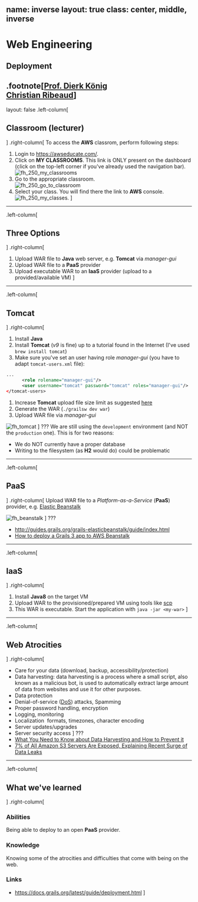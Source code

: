 name: inverse
layout: true
class: center, middle, inverse
---
# Web Engineering
## Deployment

.footnote[<a href="mailto:dierk.koenig@fhnw.ch">Prof. Dierk König</a><br /><a href="mailto:christian.ribeaud@fhnw.ch">Christian Ribeaud</a>]
---
layout: false
.left-column[
  ## Classroom (lecturer)
]
.right-column[
To access the **AWS** classrom, perform following steps:
1. Login to https://awseducate.com/.
1. Click on **MY CLASSROOMS**. This link is ONLY present on the dashboard (click on the top-left corner if you've already used the navigation bar).<br />![fh_250_my_classrooms](my_classrooms.png "My Classrooms")
1. Go to the appropriate classroom.<br />![fh_250_go_to_classroom](go_to_classroom.png "Go To Classroom")
1. Select your class. You will find there the link to **AWS** console.<br />![fh_250_my_classes](my_classes.png "My Classes").
]
---
.left-column[
  ## Three Options
]
.right-column[
1. Upload WAR file to **Java** web server, e.g. **Tomcat** via _manager-gui_
1. Upload WAR file to a **PaaS** provider
1. Upload executable WAR to an **IaaS** provider (upload to a provided/available VM)
]
---
.left-column[
  ## Tomcat
]
.right-column[
1. Install **Java**
1. Install **Tomcat** (_v9_ is fine) up to a tutorial found in the Internet (I've used `brew install tomcat`)
1. Make sure you've set an user having role _manager-gui_ (you have to adapt `tomcat-users.xml` file):
```xml
...
      <role rolename="manager-gui"/>
      <user username="tomcat" password="tomcat" roles="manager-gui"/>
</tomcat-users>
```
1. Increase **Tomcat** upload file size limit as suggested [here](https://tecadmin.net/increase-tomcat-upload-file-size-limit/)
1. Generate the WAR (`./grailsw dev war`)
1. Upload WAR file via _manager-gui_

![fh_tomcat](tomcat.png "Tomcat")
]
???
We are still using the `development` environment (and NOT the `production` one). This is for two reasons:
- We do NOT currently have a proper database
- Writing to the filesystem (as **H2** would do) could be problematic
---
.left-column[
  ## PaaS
]
.right-column[
Upload WAR file to a _Platform-as-a-Service_ (**PaaS**) provider, e.g. [Elastic Beanstalk](https://aws.amazon.com/elasticbeanstalk/)

![fh_beanstalk](beanstalk.png "Elastic Beanstalk")
]
???
- http://guides.grails.org/grails-elasticbeanstalk/guide/index.html
- [How to deploy a Grails 3 app to AWS Beanstalk](https://medium.com/agorapulse-stories/how-to-deploy-grails-3-app-to-aws-elastic-beanstalk-with-gradle-and-travis-318d084c0f7d)
---
.left-column[
  ## IaaS
]
.right-column[
1. Install **Java8** on the target VM
1. Upload WAR to the provisioned/prepared VM using tools like [scp](https://en.wikipedia.org/wiki/Secure_copy)
1. This WAR is executable. Start the application with `java -jar <my-war>`
]
---
.left-column[
  ## Web Atrocities
]
.right-column[
- Care for your data (download, backup, accessibility/protection)
- Data harvesting: data harvesting is a process where a small script, also known as a malicious bot, is used to automatically extract large amount of data from websites and use it for other purposes.
- Data protection
- Denial-of-service ([DoS](https://en.wikipedia.org/wiki/Denial-of-service_attack)) attacks, Spamming
- Proper password handling, encryption
- Logging, monitoring
- Localization  formats, timezones, character encoding
- Server updates/upgrades
- Server security access
]
???
- [What You Need to Know about Data Harvesting and How to Prevent it](https://blog.caspio.com/what-you-need-to-know-about-data-harvesting-and-how-to-prevent-it/)
- [7% of All Amazon S3 Servers Are Exposed, Explaining Recent Surge of Data Leaks](https://www.bleepingcomputer.com/news/security/7-percent-of-all-amazon-s3-servers-are-exposed-explaining-recent-surge-of-data-leaks/)
---
.left-column[
## What we've learned
]
.right-column[
### Abilities

Being able to deploy to an open **PaaS** provider.

### Knowledge

Knowing some of the atrocities and difficulties that come
with being on the web.

### Links
- https://docs.grails.org/latest/guide/deployment.html
]
